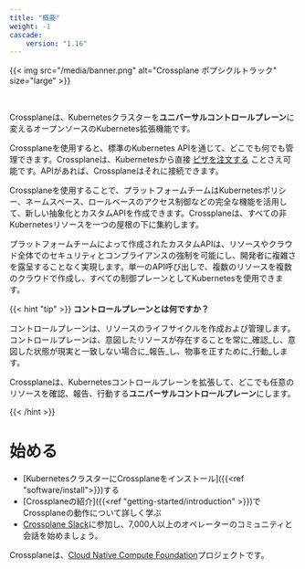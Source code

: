 ```yaml
---
title: "概要"
weight: -1
cascade:
    version: "1.16"
---
```


{{< img src="/media/banner.png" alt="Crossplane ポプシクルトラック" size="large" >}}

<br />

Crossplaneは、Kubernetesクラスターを**ユニバーサルコントロールプレーン**に変えるオープンソースのKubernetes拡張機能です。

Crossplaneを使用すると、標準のKubernetes APIを通じて、どこでも何でも管理できます。Crossplaneは、Kubernetesから直接
[ピザを注文する](https://blog.crossplane.io/providers-101-ordering-pizza-with-kubernetes-and-crossplane/)
ことさえ可能です。APIがあれば、Crossplaneはそれに接続できます。

Crossplaneを使用することで、プラットフォームチームはKubernetesポリシー、ネームスペース、ロールベースのアクセス制御などの完全な機能を活用して、新しい抽象化とカスタムAPIを作成できます。Crossplaneは、すべての非Kubernetesリソースを一つの屋根の下に集約します。

プラットフォームチームによって作成されたカスタムAPIは、リソースやクラウド全体でのセキュリティとコンプライアンスの強制を可能にし、開発者に複雑さを露呈することなく実現します。単一のAPI呼び出しで、複数のリソースを複数のクラウドで作成し、すべての制御プレーンとしてKubernetesを使用できます。

{{< hint "tip" >}}
**コントロールプレーンとは何ですか？**
<!-- vale Google.WordList = NO -->
コントロールプレーンは、リソースのライフサイクルを作成および管理します。コントロールプレーンは、意図したリソースが存在することを常に_確認_し、意図した状態が現実と一致しない場合に_報告_し、物事を正すために_行動_します。

Crossplaneは、Kubernetesコントロールプレーンを拡張して、どこでも任意のリソースを確認、報告、行動する**ユニバーサルコントロールプレーン**にします。
<!-- vale Google.WordList = YES -->
{{< /hint >}}


# 始める
* [KubernetesクラスターにCrossplaneをインストール]({{<ref "software/install">}})する
* [Crossplaneの紹介]({{<ref "getting-started/introduction" >}})でCrossplaneの動作について詳しく学ぶ
* [Crossplane Slack](https://slack.crossplane.io/)に参加し、7,000人以上のオペレーターのコミュニティと会話を始めましょう。


Crossplaneは、[Cloud Native Compute Foundation](https://www.cncf.io/)プロジェクトです。
